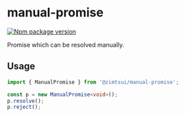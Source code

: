 # manual-promise

[![Npm package version](https://flat.badgen.net/npm/v/@zimtsui/manual-promise)](https://www.npmjs.com/package/@zimtsui/manual-promise)

Promise which can be resolved manually.

## Usage

```ts
import { ManualPromise } from '@zimtsui/manual-promise';

const p = new ManualPromise<void>();
p.resolve();
p.reject();
```
